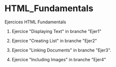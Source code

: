 # HTML_Fundamentals
Ejercices HTML Fundamentals

1) Ejercice "Displaying Text" in branche "Ejer1"

2) Ejercice "Creating List" in branche "Ejer2"

3) Ejercice "Linking Documents" in branche "Ejer3".

4) Ejercice "Including Images" in branche "Ejer4"
